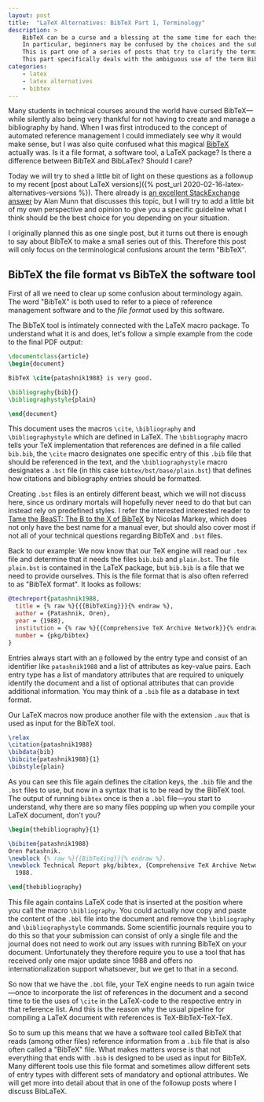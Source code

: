 ```yaml
---
layout: post
title:  "LaTeX Alternatives: BibTeX Part 1, Terminology"
description: >
    BibTeX can be a curse and a blessing at the same time for each thesis and scientific paper.
    In particular, beginners may be confused by the choices and the subtle differences between what is a bib-file, BibTeX, BibLaTeX and Biber.
    This is part one of a series of posts that try to clarify the terminology and technological differences of tools related to BibTeX.
    This part specifically deals with the ambiguous use of the term BibTeX.
categories:
    - latex
    - latex alternatives
    - bibtex
---
```


Many students in technical courses around the world have cursed BibTeX—while silently also being very thankful for not having to create and manage a bibliography by hand.
When I was first introduced to the concept of automated reference management I could immediately see why it would make sense, but I was also quite confused what this magical [BibTeX](http://www.bibtex.org/) actually was.
Is it a file format, a software tool, a LaTeX package?
Is there a difference between BibTeX and BibLaTex?
Should I care?

Today we will try to shed a little bit of light on these questions as a followup to my recent [post about LaTeX versions]({% post_url 2020-02-16-latex-alternatives-versions %}).
There already is [an excellent StackExchange answer](https://tex.stackexchange.com/a/25702) by Alan Munn that discusses this topic, but I will try to add a little bit of my own perspective and opinion to give you a specific guideline what I think should be the best choice for you depending on your situation.

I originally planned this as one single post, but it turns out there is enough to say about BibTeX to make a small series out of this.
Therefore this post will only focus on the terminological confusions arount the term "BibTeX".

## BibTeX the file format vs BibTeX the software tool

First of all we need to clear up some confusion about terminology again.
The word "BibTeX" is both used to refer to a piece of reference management software and to the *file format* used by this software.

The BibTeX tool is intimately connected with the LaTeX macro package.
To understand what it is and does, let's follow a simple example from the code to the final PDF output:

```tex
\documentclass{article}
\begin{document}

BibTeX \cite{patashnik1988} is very good.

\bibliography{bib}{}
\bibliographystyle{plain}

\end{document}
```

This document uses the macros `\cite`, `\bibliography` and `\bibliographystyle` which are defined in LaTeX.
The `\bibliography` macro tells your TeX implementation that references are defined in a file called `bib.bib`, the `\cite` macro designates one specific entry of this `.bib` file that should be referenced in the text, and the `\bibliographystyle` macro designates a `.bst` file (in this case `bibtex/bst/base/plain.bst`) that defines how citations and bibliography entries should be formatted.

Creating `.bst` files is an entirely different beast, which we will not discuss here, since us ordinary mortals will hopefully never need to do that but can instead rely on predefined styles.
I refer the interested interested reader to [Tame the BeaST: The B to the X of BibTeX](http://tug.ctan.org/info/bibtex/tamethebeast/ttb_en.pdf) by Nicolas Markey, which does not only have the best name for a manual ever, but should also cover most if not all of your technical questions regarding BibTeX and `.bst` files.

Back to our example: We now know that our TeX engine will read our `.tex` file and determine that it needs the files `bib.bib` and `plain.bst`. The file `plain.bst` is contained in the LaTeX package, but `bib.bib` is a file that we need to provide ourselves.
This is the file format that is also often referred to as "BibTeX format".
It looks as follows:

```bibtex
@techreport{patashnik1988,
  title = {% raw %}{{{BibTeXing}}}{% endraw %},
  author = {Patashnik, Oren},
  year = {1988},
  institution = {% raw %}{{Comprehensive TeX Archive Network}}{% endraw %},
  number = {pkg/bibtex}
}
```

Entries always start with an `@` followed by the entry type and consist of an identifier like `patashnik1988` and a list of attributes as key-value pairs.
Each entry type has a list of mandatory attributes that are required to uniquely identify the document and a list of optional attributes that can provide additional information.
You may think of a `.bib` file as a database in text format.

Our LaTeX macros now produce another file with the extension `.aux` that is used as input for the BibTeX tool.

```tex
\relax 
\citation{patashnik1988}
\bibdata{bib}
\bibcite{patashnik1988}{1}
\bibstyle{plain}
```

As you can see this file again defines the citation keys, the `.bib` file and the `.bst` files to use, but now in a syntax that is to be read by the BibTeX tool.
The output of running `bibtex` once is then a `.bbl` file—you start to understand, why there are so many files popping up when you compile your LaTeX document, don't you?

```tex
\begin{thebibliography}{1}

\bibitem{patashnik1988}
Oren Patashnik.
\newblock {% raw %}{{BibTeXing}}{% endraw %}.
\newblock Technical Report pkg/bibtex, {Comprehensive TeX Archive Network},
  1988.

\end{thebibliography}
```

This file again contains LaTeX code that is inserted at the position where you call the macro `\bibliography`.
You could actually now copy and paste the content of the `.bbl` file into the document and remove the `\bibliography` and `\bibliographystyle` commands.
Some scientific journals require you to do this so that your submission can consist of only a single file and the journal does not need to work out any issues with running BibTeX on your document.
Unfortunately they therefore require you to use a tool that has received only one major update since 1988 and offers no internationalization support whatsoever, but we get to that in a second.

So now that we have the `.bbl` file, your TeX engine needs to run again twice—once to incorporate the list of references in the document and a second time to tie the uses of `\cite` in the LaTeX-code to the respective entry in that reference list.
And this is the reason why the usual pipeline for compiling a LaTeX document with references is TeX-BibTeX-TeX-TeX.

So to sum up this means that we have a software tool called BibTeX that reads (among other files) reference information from a `.bib` file that is also often called a "BibTeX" file.
What makes matters worse is that not everything that ends with `.bib` is designed to be used as input for BibTeX.
Many different tools use this file format and sometimes allow different sets of entry types with different sets of mandatory and optional attributes.
We will get more into detail about that in one of the followup posts where I discuss BibLaTeX.
